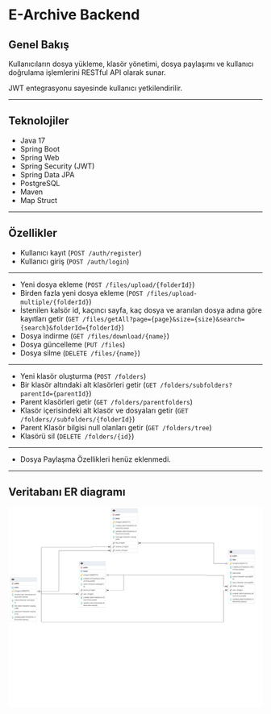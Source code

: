 # E-Archive Backend

## Genel Bakış
Kullanıcıların dosya yükleme, klasör yönetimi, dosya paylaşımı ve kullanıcı doğrulama işlemlerini RESTful API olarak sunar.  

JWT entegrasyonu sayesinde kullanıcı yetkilendirilir.

---

## Teknolojiler

- Java 17  
- Spring Boot
- Spring Web
- Spring Security (JWT)  
- Spring Data JPA  
- PostgreSQL
- Maven
- Map Struct
---
## Özellikler
* Kullanıcı kayıt (``POST /auth/register``)
* Kullanıcı giriş (``POST /auth/login``)
---
* Yeni dosya ekleme (``POST /files/upload/{folderId}``)
* Birden fazla yeni dosya ekleme (``POST /files/upload-multiple/{folderId}``)
* İstenilen kalsör id, kaçıncı sayfa, kaç dosya ve aranılan dosya adına göre kayıtları getir (``GET /files/getAll?page={page}&size={size}&search={search}&folderId={folderId}``)
* Dosya indirme (``GET /files/download/{name}``)
* Dosya güncelleme (``PUT /files``)
* Dosya silme (``DELETE /files/{name}``)
---
* Yeni klasör oluşturma (``POST /folders``)
* Bir klasör altındaki alt klasörleri getir (``GET /folders/subfolders?parentId={parentId}``)
* Parent klasörleri getir (``GET /folders/parentfolders``)
* Klasör içerisindeki alt klasör ve dosyaları getir (``GET /folders//subfolders/{folderId}``)
* Parent Klasör bilgisi null olanları getir (``GET /folders/tree``)
* Klasörü sil (``DELETE /folders/{id}``)
---
* Dosya Paylaşma Özellikleri henüz eklenmedi.
---
## Veritabanı ER diagramı
![e-archiv_ERD.png](e-archiv_ERD.png)
